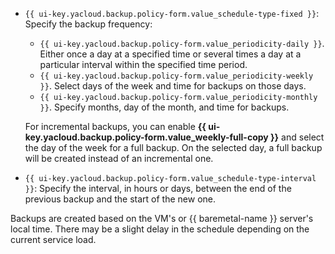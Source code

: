 * `{{ ui-key.yacloud.backup.policy-form.value_schedule-type-fixed }}`: Specify the backup frequency:

    * `{{ ui-key.yacloud.backup.policy-form.value_periodicity-daily }}`. Either once a day at a specified time or several times a day at a particular interval within the specified time period.
    * `{{ ui-key.yacloud.backup.policy-form.value_periodicity-weekly }}`. Select days of the week and time for backups on those days.
    * `{{ ui-key.yacloud.backup.policy-form.value_periodicity-monthly }}`. Specify months, day of the month, and time for backups.

    For incremental backups, you can enable **{{ ui-key.yacloud.backup.policy-form.value_weekly-full-copy }}** and select the day of the week for a full backup. On the selected day, a full backup will be created instead of an incremental one.

* `{{ ui-key.yacloud.backup.policy-form.value_schedule-type-interval }}`: Specify the interval, in hours or days, between the end of the previous backup and the start of the new one.

Backups are created based on the VM's or {{ baremetal-name }} server's local time. There may be a slight delay in the schedule depending on the current service load.